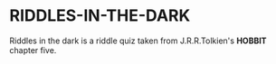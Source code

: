# RIDDLES-IN-THE-DARK
Riddles in the dark is a riddle quiz taken from J.R.R.Tolkien's **HOBBIT** chapter five.
